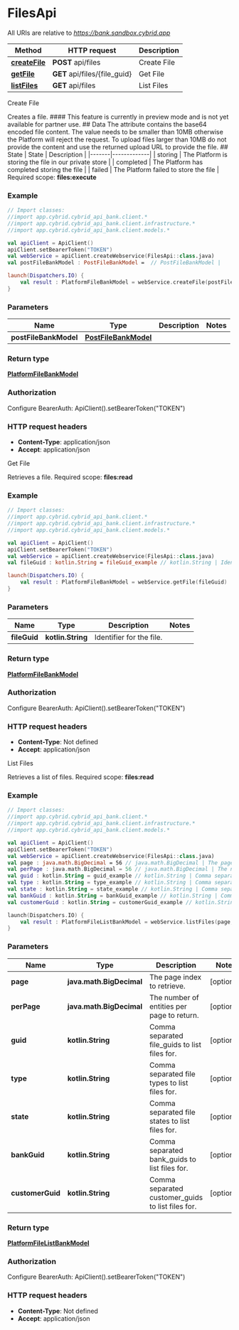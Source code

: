# FilesApi

All URIs are relative to *https://bank.sandbox.cybrid.app*

Method | HTTP request | Description
------------- | ------------- | -------------
[**createFile**](FilesApi.md#createFile) | **POST** api/files | Create File
[**getFile**](FilesApi.md#getFile) | **GET** api/files/{file_guid} | Get File
[**listFiles**](FilesApi.md#listFiles) | **GET** api/files | List Files



Create File

Creates a file.  #### This feature is currently in preview mode and is not yet available for partner use.  ## Data  The attribute contains the base64 encoded file content. The value needs to be smaller than 10MB otherwise the Platform will reject the request. To upload files larger than 10MB do not provide the content and use the returned upload URL to provide the file.  ## State  | State | Description | |-------|-------------| | storing | The Platform is storing the file in our private store | | completed | The Platform has completed storing the file | | failed | The Platform failed to store the file |    Required scope: **files:execute**

### Example
```kotlin
// Import classes:
//import app.cybrid.cybrid_api_bank.client.*
//import app.cybrid.cybrid_api_bank.client.infrastructure.*
//import app.cybrid.cybrid_api_bank.client.models.*

val apiClient = ApiClient()
apiClient.setBearerToken("TOKEN")
val webService = apiClient.createWebservice(FilesApi::class.java)
val postFileBankModel : PostFileBankModel =  // PostFileBankModel | 

launch(Dispatchers.IO) {
    val result : PlatformFileBankModel = webService.createFile(postFileBankModel)
}
```

### Parameters

Name | Type | Description  | Notes
------------- | ------------- | ------------- | -------------
 **postFileBankModel** | [**PostFileBankModel**](PostFileBankModel.md)|  |

### Return type

[**PlatformFileBankModel**](PlatformFileBankModel.md)

### Authorization


Configure BearerAuth:
    ApiClient().setBearerToken("TOKEN")

### HTTP request headers

 - **Content-Type**: application/json
 - **Accept**: application/json


Get File

Retrieves a file.  Required scope: **files:read**

### Example
```kotlin
// Import classes:
//import app.cybrid.cybrid_api_bank.client.*
//import app.cybrid.cybrid_api_bank.client.infrastructure.*
//import app.cybrid.cybrid_api_bank.client.models.*

val apiClient = ApiClient()
apiClient.setBearerToken("TOKEN")
val webService = apiClient.createWebservice(FilesApi::class.java)
val fileGuid : kotlin.String = fileGuid_example // kotlin.String | Identifier for the file.

launch(Dispatchers.IO) {
    val result : PlatformFileBankModel = webService.getFile(fileGuid)
}
```

### Parameters

Name | Type | Description  | Notes
------------- | ------------- | ------------- | -------------
 **fileGuid** | **kotlin.String**| Identifier for the file. |

### Return type

[**PlatformFileBankModel**](PlatformFileBankModel.md)

### Authorization


Configure BearerAuth:
    ApiClient().setBearerToken("TOKEN")

### HTTP request headers

 - **Content-Type**: Not defined
 - **Accept**: application/json


List Files

Retrieves a list of files.  Required scope: **files:read**

### Example
```kotlin
// Import classes:
//import app.cybrid.cybrid_api_bank.client.*
//import app.cybrid.cybrid_api_bank.client.infrastructure.*
//import app.cybrid.cybrid_api_bank.client.models.*

val apiClient = ApiClient()
apiClient.setBearerToken("TOKEN")
val webService = apiClient.createWebservice(FilesApi::class.java)
val page : java.math.BigDecimal = 56 // java.math.BigDecimal | The page index to retrieve.
val perPage : java.math.BigDecimal = 56 // java.math.BigDecimal | The number of entities per page to return.
val guid : kotlin.String = guid_example // kotlin.String | Comma separated file_guids to list files for.
val type : kotlin.String = type_example // kotlin.String | Comma separated file types to list files for.
val state : kotlin.String = state_example // kotlin.String | Comma separated file states to list files for.
val bankGuid : kotlin.String = bankGuid_example // kotlin.String | Comma separated bank_guids to list files for.
val customerGuid : kotlin.String = customerGuid_example // kotlin.String | Comma separated customer_guids to list files for.

launch(Dispatchers.IO) {
    val result : PlatformFileListBankModel = webService.listFiles(page, perPage, guid, type, state, bankGuid, customerGuid)
}
```

### Parameters

Name | Type | Description  | Notes
------------- | ------------- | ------------- | -------------
 **page** | **java.math.BigDecimal**| The page index to retrieve. | [optional]
 **perPage** | **java.math.BigDecimal**| The number of entities per page to return. | [optional]
 **guid** | **kotlin.String**| Comma separated file_guids to list files for. | [optional]
 **type** | **kotlin.String**| Comma separated file types to list files for. | [optional]
 **state** | **kotlin.String**| Comma separated file states to list files for. | [optional]
 **bankGuid** | **kotlin.String**| Comma separated bank_guids to list files for. | [optional]
 **customerGuid** | **kotlin.String**| Comma separated customer_guids to list files for. | [optional]

### Return type

[**PlatformFileListBankModel**](PlatformFileListBankModel.md)

### Authorization


Configure BearerAuth:
    ApiClient().setBearerToken("TOKEN")

### HTTP request headers

 - **Content-Type**: Not defined
 - **Accept**: application/json

